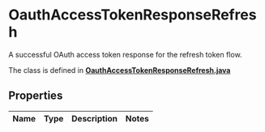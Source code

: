 

# OauthAccessTokenResponseRefresh

A successful OAuth access token response for the refresh token flow.

The class is defined in **[OauthAccessTokenResponseRefresh.java](../../src/main/java/org/openapitools/model/OauthAccessTokenResponseRefresh.java)**

## Properties

Name | Type | Description | Notes
------------ | ------------- | ------------- | -------------


